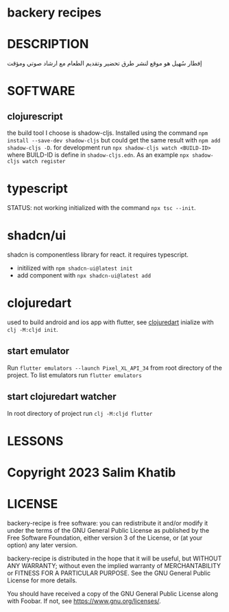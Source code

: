 # backery recipes

# DESCRIPTION

إفطار سُهيل هو موقع لنشر طرق تحضير وتقديم الطعام مع ارشاد صوتي ومؤقت

# SOFTWARE

## clojurescript
the build tool I choose is shadow-cljs. Installed using the command `npm install --save-dev shadow-cljs` but could get the same result with `npm add shadow-cljs -D`.
for development run `npx shadow-cljs watch <BUILD-ID>` where BUILD-ID is define in `shadow-cljs.edn`. As an example `npx shadow-cljs watch register`

# typescript
STATUS: not working
initialized with the command `npx tsc --init`.

# shadcn/ui

shadcn is componentless library for react. it requires typescript.
- initilized with `npm shadcn-ui@latest init`
- add component with `npx shadcn-ui@latest add`

# clojuredart
used to build android and ios app with flutter, see [clojuredart](https://github.com/Tensegritics/ClojureDart/tree/main)
inialize with `clj -M:cljd init`.
## start emulator
Run `flutter emulators --launch Pixel_XL_API_34` from root directory of the project. To list emulators run `flutter emulators` 
## start clojuredart watcher
In root directory of project run `clj -M:cljd flutter`

# LESSONS

# Copyright 2023 Salim Khatib
# LICENSE
backery-recipe is free software: you can redistribute it and/or modify it under the terms of the GNU General Public License as published by the Free Software Foundation, either version 3 of the License, or (at your option) any later version.

backery-recipe is distributed in the hope that it will be useful, but WITHOUT ANY WARRANTY; without even the implied warranty of MERCHANTABILITY or FITNESS FOR A PARTICULAR PURPOSE. See the GNU General Public License for more details.

You should have received a copy of the GNU General Public License along with Foobar. If not, see <https://www.gnu.org/licenses/>.
